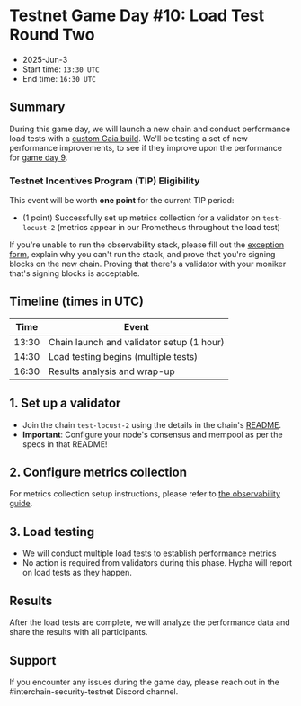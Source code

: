 # Testnet Game Day #10: Load Test Round Two

* 2025-Jun-3
* Start time: `13:30 UTC`
* End time: `16:30 UTC`

## Summary

During this game day, we will launch a new chain and conduct performance load tests with a [custom Gaia build](https://github.com/hyphacoop/gaia/releases/tag/v24.0.99-alpha0).
We'll be testing a set of new performance improvements, to see if they improve upon the performance for [game day 9](../gameday09/README.md).

### Testnet Incentives Program (TIP) Eligibility

This event will be worth **one point** for the current TIP period:

* (1 point) Successfully set up metrics collection for a validator on `test-locust-2` (metrics appear in our Prometheus throughout the load test)

If you're unable to run the observability stack, please fill out the [exception form](https://testnets.hypha.coop/about-the-program/), explain why you can't run the stack, and prove that you're signing blocks on the new chain. Proving that there's a validator with your moniker that's signing blocks is acceptable.

## Timeline (times in UTC)

| Time | Event |
|------|-------|
| 13:30 | Chain launch and validator setup (1 hour) |
| 14:30 | Load testing begins (multiple tests) |
| 16:30 | Results analysis and wrap-up |

## 1. Set up a validator

* Join the chain `test-locust-2` using the details in the chain's [README](../../interchain-security/test-locust-2/README.md).
* **Important**: Configure your node's consensus and mempool as per the specs in that README!

## 2. Configure metrics collection

For metrics collection setup instructions, please refer to [the observability guide](../gameday09/observability.md).

## 3. Load testing

* We will conduct multiple load tests to establish performance metrics
* No action is required from validators during this phase. Hypha will report on load tests as they happen.

## Results

After the load tests are complete, we will analyze the performance data and share the results with all participants.

## Support

If you encounter any issues during the game day, please reach out in the #interchain-security-testnet Discord channel.